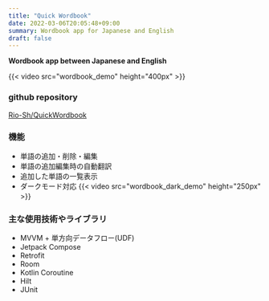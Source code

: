 ```yaml
---
title: "Quick Wordbook"
date: 2022-03-06T20:05:48+09:00
summary: Wordbook app for Japanese and English
draft: false
---
```


**Wordbook app between Japanese and English**

{{< video src="wordbook_demo" height="400px" >}}

### github repository
[Rio-Sh/QuickWordbook](https://github.com/Rio-Sh/QuickWordbook)

### 機能
* 単語の追加・削除・編集
* 単語の追加編集時の自動翻訳
* 追加した単語の一覧表示
* ダークモード対応
{{< video src="wordbook_dark_demo" height="250px" >}}　　

### 主な使用技術やライブラリ
* MVVM + 単方向データフロー(UDF)
* Jetpack Compose
* Retrofit
* Room
* Kotlin Coroutine
* Hilt
* JUnit